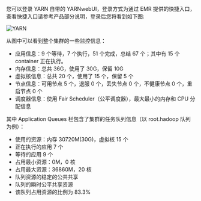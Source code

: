 您可以登录 YARN 自带的 YARNwebUI，登录方式为通过 EMR 提供的快捷入口，查看快捷入口请参考产品部分说明，登录后您将看到如下图:  

![YARN](http://imgcache.tcecqpoc.fsphere.cn/image/mc.qcloudimg.com/static/img/df3b8ca1dc152d28f7f84caa87613e53/5-1-3.png)  

从图中可以看到整个集群的一些监控信息：

- 应用信息：9 个等待，7 个执行，51 个完成，总结 67 个；其中有 15 个 container 正在执行。
- 内存信息：总共 36G，使用了 30G，保留 10G
- 虚拟核信息：总共 20 个，使用了 15 个，保留 5 个
- 节点信息：可用节点 5 个，退服 0 个，丢失节点 0 个，不健康节点 0 个，重启节点 0 个
- 调度器信息：使用 Fair Scheduler（公平调度器），最大最小的内存和 CPU 分配信息 

其中 Application Queues 栏包含了集群的任务队列信息（以 root.hadoop 队列为例）：

- 使用的资源：内存 30720M(30G)，虚拟核 15 个
- 正在执行的应用 7 个
- 等待的应用 9 个
- 占用最小资源：0M，0 核
- 占用最大资源：36860M，20 核
- 队列资源的稳定的公共共享
- 队列的瞬时公平共享资源
- 该队列占用资源的比例为 83.3%
